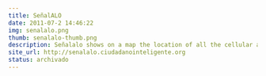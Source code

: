 ```yaml
---
title: SeñalALO
date: 2011-07-2 14:46:22
img: senalalo.png
thumb: senalalo-thumb.png
description: Señalalo shows on a map the location of all the cellular antennas in Chile.
site_url: http://senalalo.ciudadanointeligente.org
status: archivado
---
```

